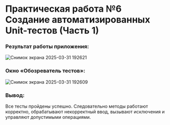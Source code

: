 # Практическая работа №6 Создание автоматизированных Unit-тестов (Часть 1)
### Результат работы приложения:
![Снимок экрана 2025-03-31 192621](https://github.com/user-attachments/assets/4bfb1b13-7952-4f97-89ef-121d2999bc28)
### Окно «Обозреватель тестов»:
![Снимок экрана 2025-03-31 192609](https://github.com/user-attachments/assets/392149d2-b26b-4245-a830-56b1c89a7291)
### Вывод:
Все тесты пройдены успешно. Следовательно методы работают корректно, обрабатывают некорректный ввод, вызывают исключения и управляют допустимыми операциями. 

